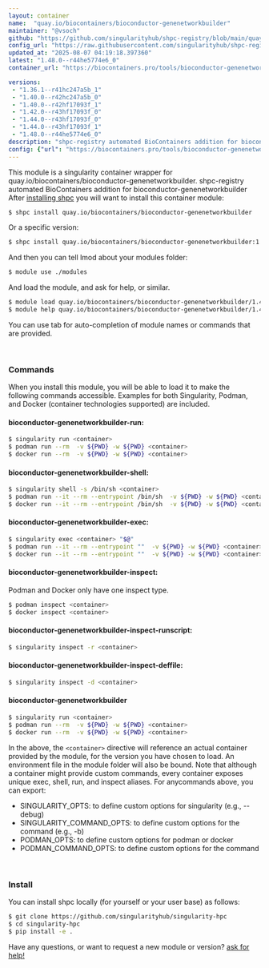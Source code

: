 ```yaml
---
layout: container
name:  "quay.io/biocontainers/bioconductor-genenetworkbuilder"
maintainer: "@vsoch"
github: "https://github.com/singularityhub/shpc-registry/blob/main/quay.io/biocontainers/bioconductor-genenetworkbuilder/container.yaml"
config_url: "https://raw.githubusercontent.com/singularityhub/shpc-registry/main/quay.io/biocontainers/bioconductor-genenetworkbuilder/container.yaml"
updated_at: "2025-08-07 04:19:18.397360"
latest: "1.48.0--r44he5774e6_0"
container_url: "https://biocontainers.pro/tools/bioconductor-genenetworkbuilder"

versions:
 - "1.36.1--r41hc247a5b_1"
 - "1.40.0--r42hc247a5b_0"
 - "1.40.0--r42hf17093f_1"
 - "1.42.0--r43hf17093f_0"
 - "1.44.0--r43hf17093f_0"
 - "1.44.0--r43hf17093f_1"
 - "1.48.0--r44he5774e6_0"
description: "shpc-registry automated BioContainers addition for bioconductor-genenetworkbuilder"
config: {"url": "https://biocontainers.pro/tools/bioconductor-genenetworkbuilder", "maintainer": "@vsoch", "description": "shpc-registry automated BioContainers addition for bioconductor-genenetworkbuilder", "latest": {"1.48.0--r44he5774e6_0": "sha256:c821c58584ac0578caf58b07300d8ccbafd8839f09894ef585138b45f1d843ac"}, "tags": {"1.36.1--r41hc247a5b_1": "sha256:95d65d458abcfc62a64c59113bf7e1cbadeee8cdfdba850ff882897b0775354b", "1.40.0--r42hc247a5b_0": "sha256:5fc7bc961d6fa5310b21366b7d93987ffad8231375ed7f2ee7ce19f642368a00", "1.40.0--r42hf17093f_1": "sha256:c2cd81a9ddc878d1bf538465e2da7438e162dac65d2c05b447b8c2b64477394d", "1.42.0--r43hf17093f_0": "sha256:47fe86486494dfff9aa4aea399cc0896f7fc57ac4ef4e37c28e0b60a36619d9c", "1.44.0--r43hf17093f_0": "sha256:1ba2cde0f490448d0da6d35b175c199e039eb9c2bb3a0754f4c195b19137283e", "1.44.0--r43hf17093f_1": "sha256:c40738f0287c4d1eaa638ed9d20160560f43b1cff698f82752248b37ce197634", "1.48.0--r44he5774e6_0": "sha256:c821c58584ac0578caf58b07300d8ccbafd8839f09894ef585138b45f1d843ac"}, "docker": "quay.io/biocontainers/bioconductor-genenetworkbuilder"}
---
```


This module is a singularity container wrapper for quay.io/biocontainers/bioconductor-genenetworkbuilder.
shpc-registry automated BioContainers addition for bioconductor-genenetworkbuilder
After [installing shpc](#install) you will want to install this container module:


```bash
$ shpc install quay.io/biocontainers/bioconductor-genenetworkbuilder
```

Or a specific version:

```bash
$ shpc install quay.io/biocontainers/bioconductor-genenetworkbuilder:1.48.0--r44he5774e6_0
```

And then you can tell lmod about your modules folder:

```bash
$ module use ./modules
```

And load the module, and ask for help, or similar.

```bash
$ module load quay.io/biocontainers/bioconductor-genenetworkbuilder/1.48.0--r44he5774e6_0
$ module help quay.io/biocontainers/bioconductor-genenetworkbuilder/1.48.0--r44he5774e6_0
```

You can use tab for auto-completion of module names or commands that are provided.

<br>

### Commands

When you install this module, you will be able to load it to make the following commands accessible.
Examples for both Singularity, Podman, and Docker (container technologies supported) are included.

#### bioconductor-genenetworkbuilder-run:

```bash
$ singularity run <container>
$ podman run --rm  -v ${PWD} -w ${PWD} <container>
$ docker run --rm  -v ${PWD} -w ${PWD} <container>
```

#### bioconductor-genenetworkbuilder-shell:

```bash
$ singularity shell -s /bin/sh <container>
$ podman run --it --rm --entrypoint /bin/sh  -v ${PWD} -w ${PWD} <container>
$ docker run --it --rm --entrypoint /bin/sh  -v ${PWD} -w ${PWD} <container>
```

#### bioconductor-genenetworkbuilder-exec:

```bash
$ singularity exec <container> "$@"
$ podman run --it --rm --entrypoint ""  -v ${PWD} -w ${PWD} <container> "$@"
$ docker run --it --rm --entrypoint ""  -v ${PWD} -w ${PWD} <container> "$@"
```

#### bioconductor-genenetworkbuilder-inspect:

Podman and Docker only have one inspect type.

```bash
$ podman inspect <container>
$ docker inspect <container>
```

#### bioconductor-genenetworkbuilder-inspect-runscript:

```bash
$ singularity inspect -r <container>
```

#### bioconductor-genenetworkbuilder-inspect-deffile:

```bash
$ singularity inspect -d <container>
```



#### bioconductor-genenetworkbuilder

```bash
$ singularity run <container>
$ podman run --rm  -v ${PWD} -w ${PWD} <container>
$ docker run --rm  -v ${PWD} -w ${PWD} <container>
```


In the above, the `<container>` directive will reference an actual container provided
by the module, for the version you have chosen to load. An environment file in the
module folder will also be bound. Note that although a container
might provide custom commands, every container exposes unique exec, shell, run, and
inspect aliases. For anycommands above, you can export:

 - SINGULARITY_OPTS: to define custom options for singularity (e.g., --debug)
 - SINGULARITY_COMMAND_OPTS: to define custom options for the command (e.g., -b)
 - PODMAN_OPTS: to define custom options for podman or docker
 - PODMAN_COMMAND_OPTS: to define custom options for the command

<br>

### Install

You can install shpc locally (for yourself or your user base) as follows:

```bash
$ git clone https://github.com/singularityhub/singularity-hpc
$ cd singularity-hpc
$ pip install -e .
```

Have any questions, or want to request a new module or version? [ask for help!](https://github.com/singularityhub/singularity-hpc/issues)
